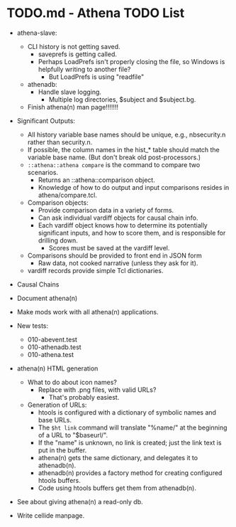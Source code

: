 # TODO.md - Athena TODO List

- athena-slave:
  - CLI history is not getting saved.
    - saveprefs is getting called.
    - Perhaps LoadPrefs isn't properly closing the file, so Windows is 
      helpfully writing to another file?
      - But LoadPrefs is using "readfile"
  - athenadb:
    - Handle slave logging.
      - Multiple log directories, $subject and $subject.bg.
  - Finish athena(n) man page!!!!!!!
- Significant Outputs:
  - All history variable base names should be unique, e.g., nbsecurity.n rather
    than security.n.
  - If possible, the column names in the hist_* table should match the 
    variable base name.  (But don't break old post-processors.)
  - `::athena::athena compare` is the command to compare two scenarios. 
    - Returns an ::athena::comparison object.
    - Knowledge of how to do output and input comparisons resides in 
      athena/compare.tcl.
  - Comparison objects:
    - Provide comparison data in a variety of forms.
    - Can ask individual vardiff objects for causal chain info.
    - Each vardiff object knows how to determine its potentially significant
      inputs, and how to score them, and is responsible for drilling down.
      - Scores must be saved at the vardiff level. 
  - Comparisons should be provided to front end in JSON form
    - Raw data, not cooked narrative (unless they ask for it).
  - vardiff records provide simple Tcl dictionaries.
- Causal Chains


- Document athena(n)
- Make mods work with all athena(n) applications.
- New tests:
  - 010-abevent.test
  - 010-athenadb.test
  - 010-athena.test
- athena(n) HTML generation
  - What to do about icon names?
    - Replace with .png files, with valid URLs?
      - That's probably easiest.
  - Generation of URLs:
    - htools is configured with a dictionary of symbolic names and base URLs.
    - The `$ht link` command will translate "%name/" at the beginning of a
      URL to "$baseurl/".
    - If the "name" is unknown, no link is created; just the link text is
      put in the buffer.
    - athena(n) gets the same dictionary, and delegates it to athenadb(n).
    - athenadb(n) provides a factory method for creating configured htools
      buffers.
    - Code using htools buffers get them from athenadb(n).
- See about giving athena(n) a read-only db.
- Write cellide manpage.




